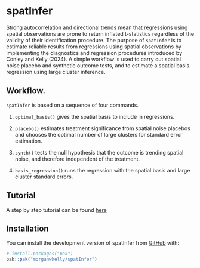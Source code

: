 
<!-- README.md is generated from README.Rmd. Please edit that file -->

# spatInfer

<!-- badges: start -->
<!-- badges: end -->

Strong autocorrelation and directional trends mean that regressions
using spatial observations are prone to return inflated t-statistics
regardless of the validity of their identification procedure. The
purpose of `spatInfer` is to estimate reliable results from regressions
using spatial observations by implementing the diagnostics and
regression procedures introduced by Conley and Kelly (2024). A simple
workflow is used to carry out spatial noise placebo and synthetic
outcome tests, and to estimate a spatial basis regression using large
cluster inference.

## Workflow.

`spatInfer` is based on a sequence of four commands.

1.  `optimal_basis()` gives the spatial basis to include in regressions.

2.  `placebo()` estimates treatment significance from spatial noise
    placebos and chooses the optimal number of large clusters for
    standard error estimation.

3.  `synth()` tests the null hypothesis that the outcome is trending
    spatial noise, and therefore independent of the treatment.

4.  `basis_regression()` runs the regression with the spatial basis and
    large cluster standard errors.

## Tutorial

A step by step tutorial can be found
[here](https://morganwkelly.github.io/spatInfer_tutor/)

## Installation

You can install the development version of spatInfer from
[GitHub](https://github.com/) with:

``` r
# install.packages("pak")
pak::pak("morganwkelly/spatInfer")
```
